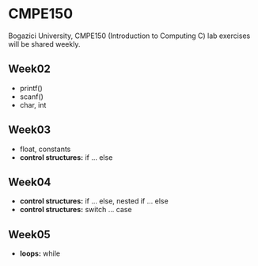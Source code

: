 # CMPE150
Bogazici University, CMPE150 (Introduction to Computing C) lab exercises will be shared weekly.

## Week02
  
  * printf()
  * scanf()
  * char, int

## Week03

  * float, constants
  * **control structures:** if ... else

## Week04

  * **control structures:** if ... else, nested if ... else
  * **control structures:** switch ... case
  
  
 ## Week05

  * **loops:** while

  
